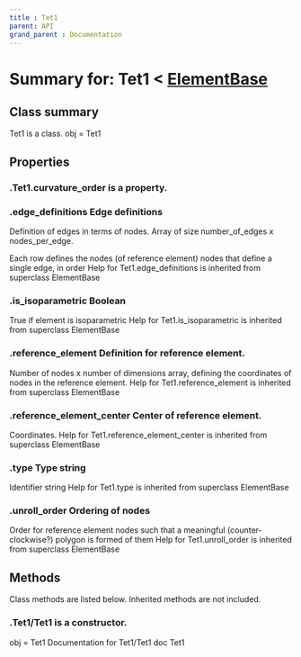 ```yaml
---
title : Tet1
parent: API
grand_parent : Documentation
---
```

# Summary for: **Tet1**  < [ElementBase](ElementBase.html)

## Class summary

Tet1 is a class.
obj = Tet1

## Properties

### .Tet1.**curvature_order** is a property.

### .**edge_definitions** Edge definitions

Definition of edges in terms of nodes. Array of size
number_of_edges x nodes_per_edge.

Each row defines the nodes (of reference element) nodes that
define a single edge, in order
Help for Tet1.edge_definitions is inherited from superclass ElementBase

### .**is_isoparametric** Boolean

True if element is isoparametric
Help for Tet1.is_isoparametric is inherited from superclass ElementBase

### .**reference_element** Definition for reference element.

Number of nodes x number of dimensions array, defining the
coordinates of nodes in the reference element.
Help for Tet1.reference_element is inherited from superclass ElementBase

### .**reference_element_center** Center of reference element.

Coordinates.
Help for Tet1.reference_element_center is inherited from superclass ElementBase

### .**type** Type string

Identifier string
Help for Tet1.type is inherited from superclass ElementBase

### .**unroll_order** Ordering of nodes

Order for reference element nodes such that a meaningful
(counter-clockwise?) polygon is formed of them
Help for Tet1.unroll_order is inherited from superclass ElementBase


## Methods

Class methods are listed below. Inherited methods are not included.

### .**Tet1**/Tet1 is a constructor.
obj = Tet1
Documentation for Tet1/Tet1
doc Tet1


